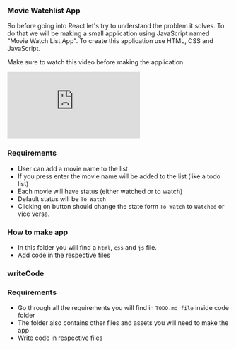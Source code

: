### Movie Watchlist App

So before going into React let's try to understand the problem it solves. To do that we will be making a small application using JavaScript named "Movie Watch List App". To create this application use HTML, CSS and JavaScript.

Make sure to watch this video before making the application

<iframe src="https://www.youtube-nocookie.com/embed/LXdVy6MfUkk?rel=0" frameborder="0" allow="accelerometer; autoplay; encrypted-media; gyroscope; picture-in-picture" allowfullscreen></iframe>

### Requirements

- User can add a movie name to the list
- If you press enter the movie name will be added to the list (like a todo list)
- Each movie will have status (either watched or to watch)
- Default status will be `To Watch`
- Clicking on button should change the state form `To Watch` to `Watched` or vice versa.

### How to make app

 - In this folder you will find a `html`, `css` and `js` file.
 - Add code in the respective files

 ### writeCode

### Requirements
  - Go through all the requirements you will find in `TODO.md file` inside code folder
  - The folder also contains other files and assets you will need to make the app
  - Write code in respective files
